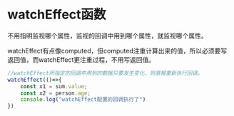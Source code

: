 # watchEffect函数

不用指明监视哪个属性，监视的回调中用到哪个属性，就监视哪个属性。

watchEffect有点像computed，但computed注重计算出来的值，所以必须要写返回值，而watchEffect更注重过程，不用写返回值。

~~~ js
//watchEffect所指定的回调中用到的数据只要发生变化，则直接重新执行回调。
watchEffect(()=>{
    const x1 = sum.value;
    const x2 = person.age;
    console.log("watchEffect配置的回调执行了")
})
~~~

